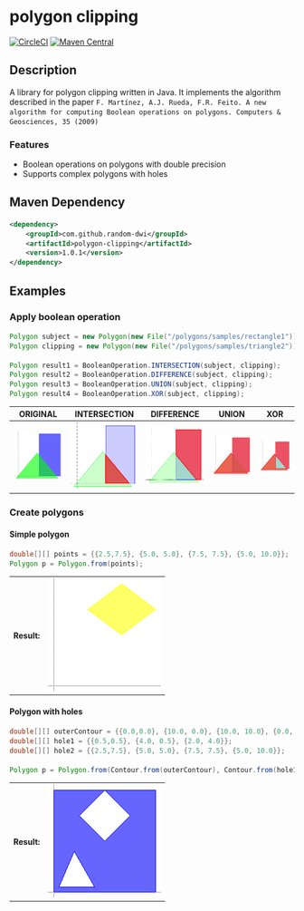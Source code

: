 # polygon clipping

[![CircleCI](https://circleci.com/gh/random-dwi/polygonclipping/tree/master.svg?style=svg)](https://circleci.com/gh/random-dwi/polygonclipping/tree/master)
[![Maven Central](https://maven-badges.herokuapp.com/maven-central/com.github.random-dwi/polygon-clipping/badge.svg)](https://maven-badges.herokuapp.com/maven-central/com.github.random-dwi/polygon-clipping)

## Description
A library for polygon clipping written in Java.
It implements the algorithm described in the paper `F. Martínez, A.J. Rueda, F.R. Feito. A new algorithm for computing Boolean operations on polygons. Computers & Geosciences, 35 (2009) `

### Features

* Boolean operations on polygons with double precision
* Supports complex polygons with holes

## Maven Dependency

```xml
<dependency>
    <groupId>com.github.random-dwi</groupId>
    <artifactId>polygon-clipping</artifactId>
    <version>1.0.1</version>
</dependency>
```

## Examples

### Apply boolean operation

```java
Polygon subject = new Polygon(new File("/polygons/samples/rectangle1"));
Polygon clipping = new Polygon(new File("/polygons/samples/triangle2"));

Polygon result1 = BooleanOperation.INTERSECTION(subject, clipping);
Polygon result2 = BooleanOperation.DIFFERENCE(subject, clipping);
Polygon result3 = BooleanOperation.UNION(subject, clipping);
Polygon result4 = BooleanOperation.XOR(subject, clipping);
```

| ORIGINAL   | INTERSECTION | DIFFERENCE | UNION      | XOR          |
| ---------- | ------------ | ---------- | ---------- | ------------ |
| ![Sample1](images/sample_1.png) |![Sample1](images/sample_1_intersection.png)| ![Sample1](images/sample_1_difference.png) |![Sample1](images/sample_1_union.png)| ![Sample1](images/sample_1_xor.png) |

### Create polygons

#### Simple polygon
```java
double[][] points = {{2.5,7.5}, {5.0, 5.0}, {7.5, 7.5}, {5.0, 10.0}};
Polygon p = Polygon.from(points);
```
|            |              |
| ---------- | ------------ |
|**Result:**   | ![Simple Polygon](images/create_polygon.png)|
        
#### Polygon with holes
```java
double[][] outerContour = {{0.0,0.0}, {10.0, 0.0}, {10.0, 10.0}, {0.0, 10.0}};
double[][] hole1 = {{0.5,0.5}, {4.0, 0.5}, {2.0, 4.0}};
double[][] hole2 = {{2.5,7.5}, {5.0, 5.0}, {7.5, 7.5}, {5.0, 10.0}};

Polygon p = Polygon.from(Contour.from(outerContour), Contour.from(hole1), Contour.from(hole2));
```
|            |              |
| ---------- | ------------ |
|**Result:**   | ![Polygon with holes](images/create_polygon_with_holes.png)|

